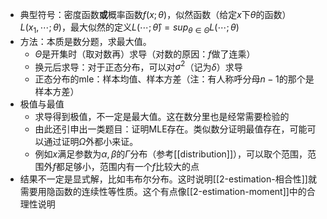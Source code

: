 - 典型符号：密度函数**或**概率函数$f(x;\theta)$，似然函数（给定$x$下$\theta$的函数）$L(x_1,\cdots;\theta)$，最大似然的定义$L(\cdots;\hat \theta) = sup_{\theta\in\Theta} L(\cdots;\theta)$
- 方法：本质是数分题，求最大值。
  - $\Theta$是开集时（取对数再）求导（对数的原因：$f$做了连乘）
  - 换元后求导：对于正态分布，可以对$\sigma^2$（记为$\delta$）求导
  - 正态分布的mle：样本均值、样本方差（注：有人称呼分母$n-1$的那个是样本方差）
- 极值与最值
  - 求导得到极值，不一定是最大值。这在数分里也是经常需要检验的
  - 由此还引申出一类题目：证明MLE存在。类似数分证明最值存在，可能可以通过证明$\Omega$外都小来证。
  - 例如$x$满足参数为$\alpha,\beta$的$\Gamma$分布（参考[[distribution]]），可以取个范围，范围外$f$都足够小，范围内有一个$f$比较大的点
- 结果不一定是显式解，比如韦布尔分布。这时说明[[2-estimation-相合性]]就需要用隐函数的连续性等性质。这个有点像[[2-estimation-moment]]中的合理性说明